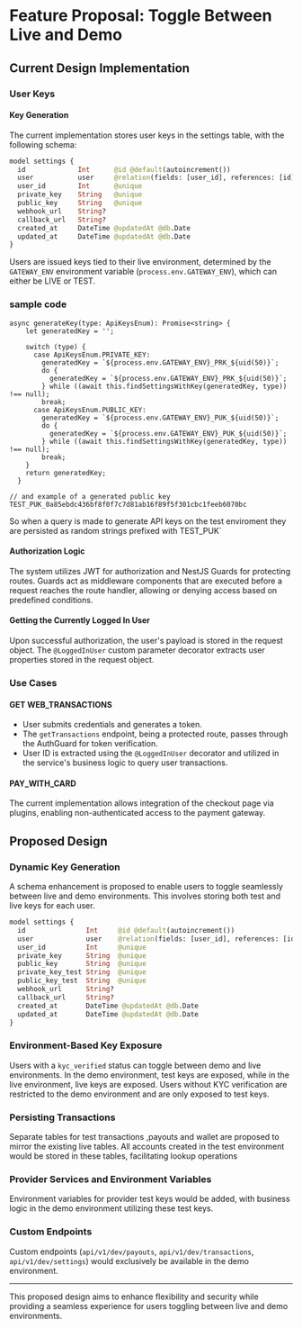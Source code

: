 
# Feature Proposal: Toggle Between Live and Demo

## Current Design Implementation

### User Keys

#### Key Generation

The current implementation stores user keys in the settings table, with the following schema:

```graphql
model settings {
  id             Int      @id @default(autoincrement())
  user           user     @relation(fields: [user_id], references: [id])
  user_id        Int      @unique
  private_key    String   @unique
  public_key     String   @unique
  webhook_url    String?
  callback_url   String?
  created_at     DateTime @updatedAt @db.Date
  updated_at     DateTime @updatedAt @db.Date
}
```

Users are issued keys tied to their live environment, determined by the `GATEWAY_ENV` environment variable (`process.env.GATEWAY_ENV`), which can either be LIVE or TEST.

### sample code 

```
async generateKey(type: ApiKeysEnum): Promise<string> {
    let generatedKey = '';

    switch (type) {
      case ApiKeysEnum.PRIVATE_KEY:
        generatedKey = `${process.env.GATEWAY_ENV}_PRK_${uid(50)}`;
        do {
          generatedKey = `${process.env.GATEWAY_ENV}_PRK_${uid(50)}`;
        } while ((await this.findSettingsWithKey(generatedKey, type)) !== null);
        break;
      case ApiKeysEnum.PUBLIC_KEY:
        generatedKey = `${process.env.GATEWAY_ENV}_PUK_${uid(50)}`;
        do {
          generatedKey = `${process.env.GATEWAY_ENV}_PUK_${uid(50)}`;
        } while ((await this.findSettingsWithKey(generatedKey, type)) !== null);
        break;
    }
    return generatedKey;
  }

// and example of a generated public key  TEST_PUK_0a85ebdc436bf8f0f7c7d81ab16f89f5f301cbc1feeb6070bc
```
So when a query is made to generate API keys on the test enviroment they are persisted as random strings prefixed with  TEST_PUK`



#### Authorization Logic

The system utilizes JWT for authorization and NestJS Guards for protecting routes. Guards act as middleware components that are executed before a request reaches the route handler, allowing or denying access based on predefined conditions.

#### Getting the Currently Logged In User

Upon successful authorization, the user's payload is stored in the request object. The `@LoggedInUser` custom parameter decorator extracts user properties stored in the request object.

### Use Cases

#### GET WEB_TRANSACTIONS

- User submits credentials and generates a token.
- The `getTransactions` endpoint, being a protected route, passes through the AuthGuard for token verification.
- User ID is extracted using the `@LoggedInUser` decorator and utilized in the service's business logic to query user transactions.

#### PAY_WITH_CARD

The current implementation allows integration of the checkout page via plugins, enabling non-authenticated access to the payment gateway.

## Proposed Design

### Dynamic Key Generation

A schema enhancement is proposed to enable users to toggle seamlessly between live and demo environments. This involves storing both test and live keys for each user.

```graphql
model settings {
  id               Int     @id @default(autoincrement())
  user             user    @relation(fields: [user_id], references: [id])
  user_id          Int     @unique
  private_key      String  @unique
  public_key       String  @unique
  private_key_test String  @unique 
  public_key_test  String  @unique
  webhook_url      String?
  callback_url     String?
  created_at       DateTime @updatedAt @db.Date
  updated_at       DateTime @updatedAt @db.Date
}
```

### Environment-Based Key Exposure

Users with a `kyc_verified` status can toggle between demo and live environments. In the demo environment, test keys are exposed, while in the live environment, live keys are exposed. Users without KYC verification are restricted to the demo environment and are only exposed to test keys.

### Persisting Transactions

Separate tables for test transactions ,payouts and wallet are proposed to mirror the existing live tables. All accounts created in the test environment would be stored in these tables, facilitating lookup operations

### Provider Services and Environment Variables

Environment variables for provider test keys would be added, with business logic in the demo environment utilizing these test keys.

### Custom Endpoints

Custom endpoints (`api/v1/dev/payouts`, `api/v1/dev/transactions`, `api/v1/dev/settings`) would exclusively be available in the demo environment.

---

This proposed design aims to enhance flexibility and security while providing a seamless experience for users toggling between live and demo environments.

